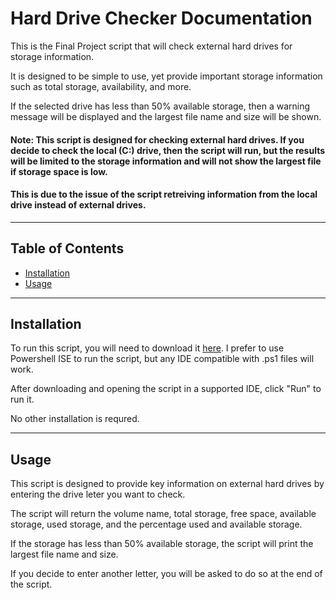 # Hard Drive Checker Documentation

This is the Final Project script that will check external hard drives for storage information. 

It is designed to be simple to use, yet provide important storage information such as total storage, availability, and more. 

If the selected drive has less than 50% available storage, then a warning message will be displayed and the largest file name and size will be shown. 

#### Note: This script is designed for checking external hard drives. If you decide to check the local (C:) drive, then the script will run, but the results will be limited to the storage information and will not show the largest file if storage space is low. 

#### This is due to the issue of the script retreiving information from the local drive instead of external drives.

---

## Table of Contents

- [Installation](#instlalation)
- [Usage](#usage)

---

## Installation

To run this script, you will need to download it [here](./project3.ps1). I prefer to use Powershell ISE to run the script, but any IDE compatible with .ps1 files will work.

After downloading and opening the script in a supported IDE, click "Run" to run it.

No other installation is requred.

---

## Usage

This script is designed to provide key information on external hard drives by entering the drive leter you want to check.

The script will return the volume name, total storage, free space, available storage, used storage, and the percentage used and available storage.

If the storage has less than 50% available storage, the script will print the largest file name and size.

If you decide to enter another letter, you will be asked to do so at the end of the script.



